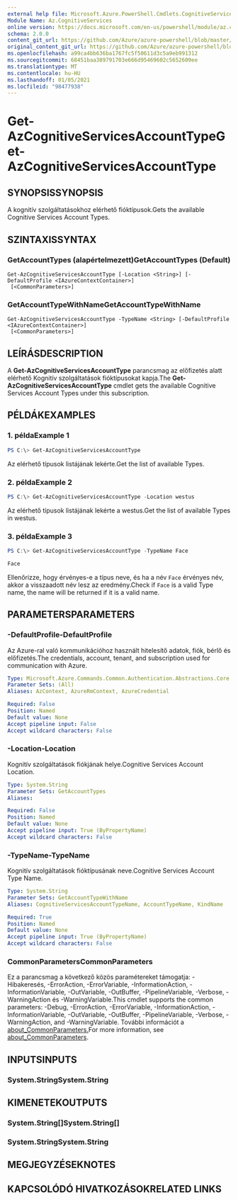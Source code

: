 ```yaml
---
external help file: Microsoft.Azure.PowerShell.Cmdlets.CognitiveServices.dll-Help.xml
Module Name: Az.CognitiveServices
online version: https://docs.microsoft.com/en-us/powershell/module/az.cognitiveservices/get-azcognitiveservicesaccounttype
schema: 2.0.0
content_git_url: https://github.com/Azure/azure-powershell/blob/master/src/CognitiveServices/CognitiveServices/help/Get-AzCognitiveServicesAccountType.md
original_content_git_url: https://github.com/Azure/azure-powershell/blob/master/src/CognitiveServices/CognitiveServices/help/Get-AzCognitiveServicesAccountType.md
ms.openlocfilehash: a99ca4bb636ba1767fc5f50611d3c5a9eb991312
ms.sourcegitcommit: 68451baa389791703e666d95469602c5652609ee
ms.translationtype: MT
ms.contentlocale: hu-HU
ms.lasthandoff: 01/05/2021
ms.locfileid: "98477938"
---
```

# <span data-ttu-id="e8804-101">Get-AzCognitiveServicesAccountType</span><span class="sxs-lookup"><span data-stu-id="e8804-101">Get-AzCognitiveServicesAccountType</span></span>

## <span data-ttu-id="e8804-102">SYNOPSIS</span><span class="sxs-lookup"><span data-stu-id="e8804-102">SYNOPSIS</span></span>
<span data-ttu-id="e8804-103">A kognitív szolgáltatásokhoz elérhető fióktípusok.</span><span class="sxs-lookup"><span data-stu-id="e8804-103">Gets the available Cognitive Services Account Types.</span></span>

## <span data-ttu-id="e8804-104">SZINTAXIS</span><span class="sxs-lookup"><span data-stu-id="e8804-104">SYNTAX</span></span>

### <span data-ttu-id="e8804-105">GetAccountTypes (alapértelmezett)</span><span class="sxs-lookup"><span data-stu-id="e8804-105">GetAccountTypes (Default)</span></span>
```
Get-AzCognitiveServicesAccountType [-Location <String>] [-DefaultProfile <IAzureContextContainer>]
 [<CommonParameters>]
```

### <span data-ttu-id="e8804-106">GetAccountTypeWithName</span><span class="sxs-lookup"><span data-stu-id="e8804-106">GetAccountTypeWithName</span></span>
```
Get-AzCognitiveServicesAccountType -TypeName <String> [-DefaultProfile <IAzureContextContainer>]
 [<CommonParameters>]
```

## <span data-ttu-id="e8804-107">LEÍRÁS</span><span class="sxs-lookup"><span data-stu-id="e8804-107">DESCRIPTION</span></span>
<span data-ttu-id="e8804-108">A **Get-AzCognitiveServicesAccountType** parancsmag az előfizetés alatt elérhető Kognitív szolgáltatások fióktípusokat kapja.</span><span class="sxs-lookup"><span data-stu-id="e8804-108">The **Get-AzCognitiveServicesAccountType** cmdlet gets the available Cognitive Services Account Types under this subscription.</span></span>

## <span data-ttu-id="e8804-109">PÉLDÁK</span><span class="sxs-lookup"><span data-stu-id="e8804-109">EXAMPLES</span></span>

### <span data-ttu-id="e8804-110">1. példa</span><span class="sxs-lookup"><span data-stu-id="e8804-110">Example 1</span></span>
```powershell
PS C:\> Get-AzCognitiveServicesAccountType
```

<span data-ttu-id="e8804-111">Az elérhető típusok listájának lekérte.</span><span class="sxs-lookup"><span data-stu-id="e8804-111">Get the list of available Types.</span></span>

### <span data-ttu-id="e8804-112">2. példa</span><span class="sxs-lookup"><span data-stu-id="e8804-112">Example 2</span></span>
```powershell
PS C:\> Get-AzCognitiveServicesAccountType -Location westus
```

<span data-ttu-id="e8804-113">Az elérhető típusok listájának lekérte a westus.</span><span class="sxs-lookup"><span data-stu-id="e8804-113">Get the list of available Types in westus.</span></span>

### <span data-ttu-id="e8804-114">3. példa</span><span class="sxs-lookup"><span data-stu-id="e8804-114">Example 3</span></span>
```powershell
PS C:\> Get-AzCognitiveServicesAccountType -TypeName Face

Face
```

<span data-ttu-id="e8804-115">Ellenőrizze, hogy érvényes-e a típus neve, és ha a név `Face` érvényes név, akkor a visszaadott név lesz az eredmény.</span><span class="sxs-lookup"><span data-stu-id="e8804-115">Check if `Face` is a valid Type name, the name will be returned if it is a valid name.</span></span>

## <span data-ttu-id="e8804-116">PARAMETERS</span><span class="sxs-lookup"><span data-stu-id="e8804-116">PARAMETERS</span></span>

### <span data-ttu-id="e8804-117">-DefaultProfile</span><span class="sxs-lookup"><span data-stu-id="e8804-117">-DefaultProfile</span></span>
<span data-ttu-id="e8804-118">Az Azure-ral való kommunikációhoz használt hitelesítő adatok, fiók, bérlő és előfizetés.</span><span class="sxs-lookup"><span data-stu-id="e8804-118">The credentials, account, tenant, and subscription used for communication with Azure.</span></span>

```yaml
Type: Microsoft.Azure.Commands.Common.Authentication.Abstractions.Core.IAzureContextContainer
Parameter Sets: (All)
Aliases: AzContext, AzureRmContext, AzureCredential

Required: False
Position: Named
Default value: None
Accept pipeline input: False
Accept wildcard characters: False
```

### <span data-ttu-id="e8804-119">-Location</span><span class="sxs-lookup"><span data-stu-id="e8804-119">-Location</span></span>
<span data-ttu-id="e8804-120">Kognitív szolgáltatások fiókjának helye.</span><span class="sxs-lookup"><span data-stu-id="e8804-120">Cognitive Services Account Location.</span></span>

```yaml
Type: System.String
Parameter Sets: GetAccountTypes
Aliases:

Required: False
Position: Named
Default value: None
Accept pipeline input: True (ByPropertyName)
Accept wildcard characters: False
```

### <span data-ttu-id="e8804-121">-TypeName</span><span class="sxs-lookup"><span data-stu-id="e8804-121">-TypeName</span></span>
<span data-ttu-id="e8804-122">Kognitív szolgáltatások fióktípusának neve.</span><span class="sxs-lookup"><span data-stu-id="e8804-122">Cognitive Services Account Type Name.</span></span>

```yaml
Type: System.String
Parameter Sets: GetAccountTypeWithName
Aliases: CognitiveServicesAccountTypeName, AccountTypeName, KindName

Required: True
Position: Named
Default value: None
Accept pipeline input: True (ByPropertyName)
Accept wildcard characters: False
```

### <span data-ttu-id="e8804-123">CommonParameters</span><span class="sxs-lookup"><span data-stu-id="e8804-123">CommonParameters</span></span>
<span data-ttu-id="e8804-124">Ez a parancsmag a következő közös paramétereket támogatja: -Hibakeresés, -ErrorAction, -ErrorVariable, -InformationAction, -InformationVariable, -OutVariable, -OutBuffer, -PipelineVariable, -Verbose, -WarningAction és -WarningVariable.</span><span class="sxs-lookup"><span data-stu-id="e8804-124">This cmdlet supports the common parameters: -Debug, -ErrorAction, -ErrorVariable, -InformationAction, -InformationVariable, -OutVariable, -OutBuffer, -PipelineVariable, -Verbose, -WarningAction, and -WarningVariable.</span></span> <span data-ttu-id="e8804-125">További információt a [about_CommonParameters.](http://go.microsoft.com/fwlink/?LinkID=113216)</span><span class="sxs-lookup"><span data-stu-id="e8804-125">For more information, see [about_CommonParameters](http://go.microsoft.com/fwlink/?LinkID=113216).</span></span>

## <span data-ttu-id="e8804-126">INPUTS</span><span class="sxs-lookup"><span data-stu-id="e8804-126">INPUTS</span></span>

### <span data-ttu-id="e8804-127">System.String</span><span class="sxs-lookup"><span data-stu-id="e8804-127">System.String</span></span>

## <span data-ttu-id="e8804-128">KIMENETEK</span><span class="sxs-lookup"><span data-stu-id="e8804-128">OUTPUTS</span></span>

### <span data-ttu-id="e8804-129">System.String[]</span><span class="sxs-lookup"><span data-stu-id="e8804-129">System.String[]</span></span>

### <span data-ttu-id="e8804-130">System.String</span><span class="sxs-lookup"><span data-stu-id="e8804-130">System.String</span></span>

## <span data-ttu-id="e8804-131">MEGJEGYZÉSEK</span><span class="sxs-lookup"><span data-stu-id="e8804-131">NOTES</span></span>

## <span data-ttu-id="e8804-132">KAPCSOLÓDÓ HIVATKOZÁSOK</span><span class="sxs-lookup"><span data-stu-id="e8804-132">RELATED LINKS</span></span>
